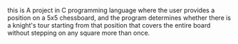 this is A project in C programming language where the user provides a position on a 5x5 chessboard,
and the program determines whether there is a knight's tour starting from that position that covers the entire board without stepping on any square more than once.



